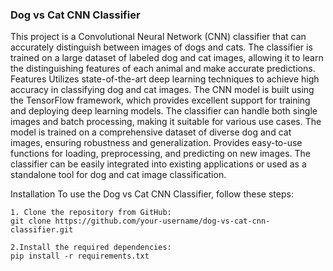 ### Dog vs Cat CNN Classifier
This project is a Convolutional Neural Network (CNN) classifier that can accurately distinguish between images of dogs and cats. The classifier is trained on a large dataset of labeled dog and cat images, allowing it to learn the distinguishing features of each animal and make accurate predictions.
Features
Utilizes state-of-the-art deep learning techniques to achieve high accuracy in classifying dog and cat images.
The CNN model is built using the TensorFlow framework, which provides excellent support for training and deploying deep learning models.
The classifier can handle both single images and batch processing, making it suitable for various use cases.
The model is trained on a comprehensive dataset of diverse dog and cat images, ensuring robustness and generalization.
Provides easy-to-use functions for loading, preprocessing, and predicting on new images.
The classifier can be easily integrated into existing applications or used as a standalone tool for dog and cat image classification.

Installation
To use the Dog vs Cat CNN Classifier, follow these steps:

    1. Clone the repository from GitHub:
    git clone https://github.com/your-username/dog-vs-cat-cnn-classifier.git

    2.Install the required dependencies:
    pip install -r requirements.txt




